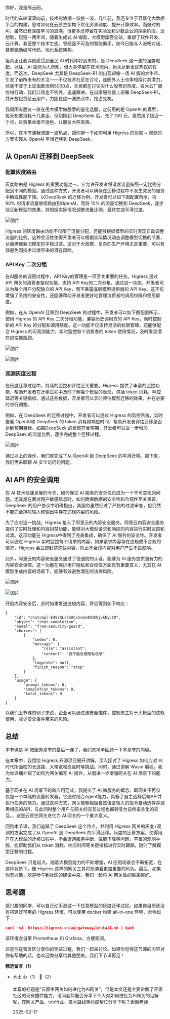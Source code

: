 你好，我是邢云阳。

时代的车轮滚滚向前，技术的浪潮一波接一波。几年前，我还专注于容器化大数据平台的构建，思考如何在云原生架构下优化资源调度、提升计算效率。而彼时的 AI，虽然已有深度学习的浪潮，但更多还停留在实验室和少数企业的探索阶段。没想到，短短一两年间，随着生成式 AI 崛起，大模型席卷全球，重塑了软件开发、云计算，甚至整个技术生态。曾经遥不可及的智能助手，如今已能与人流畅对话，甚至辅助编写代码、优化系统架构。

但真正让我深刻感受到全民 AI 时代即将到来的，是 DeepSeek 这一波的强势崛起。以往，AI 虽然为人所知，但大多停留在技术圈内，远未达到全民热议的程度。而这次，DeepSeek 尤其是 DeepSeek-R1 的出现却像一场 AI 版的大牛市，引发了前所未有的关注——不仅技术社区在讨论，连圈外人士也争相探讨其潜力，丝毫不亚于上证指数涨到5000点，全民都在讨论买什么股票的热度。各大云厂商纷纷行动，我们公司也不例外，迅速跟进，在自家服务器上部署 DeepSeek-R1，并开放租赁给云用户，力图在这一波热点中，抢占先机。

我周围有朋友一直在用大模型做股票的量化选股，之前用的是 OpenAI 的模型，每天都要消耗十几美金，但切换到 DeepSeek 后，充了 100 元，竟然用了接近一个月，且效果丝毫不逊色，让朋友大呼真爽。

所以，在本节课我想蹭一波热点，跟你聊一下如何利用 Higress 的灰度 + 观测的方案实现从 OpenAI 平滑迁移到 DeepSeek。

## 从 OpenAI 迁移到 DeepSeek

### 配置灰度路由

灰度路由是 Higress 的重要功能之一，它允许开发者将请求流量按照一定比例分配到不同的模型。通过这种方式，开发者可以确保在迁移过程中不发生突发的服务中断或性能下降。以DeepSeek 的迁移为例，开发者可以如下图配置所示，将 90% 的请求流量继续路由到OpenAI，而将 10% 的流量切换到 DeepSeek，逐步验证新模型的效果，并根据实际情况调整流量比例，最终完成平滑过渡。

![图片](https://static001.geekbang.org/resource/image/11/dd/11ee7dc05e0dc69aa516e9a9575401dd.png?wh=1907x891)

Higress 的灰度路由功能不仅限于流量分配，还能够根据模型的实时表现自动调整流量的比例。这种灵活性使得开发者可以根据实际情况动态调整模型切换的节奏，从而确保新旧模型的平稳过渡。这对于大规模、复杂的生产环境尤其重要，可以有效避免因技术过渡带来的潜在风险。

### API Key 二次分租

在AI服务的调用过程中，API Key的管理是一项至关重要的任务。Higress 通过 API 网关的消费者鉴权功能，支持 API Key的二次分租。通过这一功能，开发者可以为每个用户分配独立的 API Key，而不暴露底层模型提供商的 API Key。这不仅增强了系统的安全性，还能够帮助开发者更好地管理消费者的调用权限和使用额度。

例如，在从 OpenAI 迁移到 DeepSeek 的过程中，开发者可以如下图配置所示，使用 Higress 的 API Key 二次分租功能，兼容历史调用方的 API Key，同时控制新的 API Key 的分配和调用额度。这一功能不仅支持灵活的权限管理，还能够配合 Higress 的可观测能力，实时监控每个消费者的 token 使用情况，及时发现潜在的性能瓶颈。

![图片](https://static001.geekbang.org/resource/image/64/b9/6473272854c9de8e5cdc8dee0dde9db9.png?wh=1910x894)

![图片](https://static001.geekbang.org/resource/image/e5/e5/e5cb96dcd4dabcb929e005004e4ae1e5.png?wh=1898x888)

### 观测灰度过程

在灰度迁移过程中，持续的监控和评估至关重要。Higress 提供了丰富的监控功能，帮助开发者在迁移过程中及时了解每个模型的表现，包括 token 消耗、响应延迟等关键指标。通过这些数据，开发者可以实时评估模型迁移的效果，并在必要时进行调整。

例如，在 DeepSeek 的迁移过程中，开发者可以通过 Higress 的监控系统，实时查看 OpenAI和 DeepSeek 的 token 消耗和响应时间，帮助开发者评估迁移是否达到预期目标。如果DeepSeek 的表现符合预期，开发者可以进一步增加 DeepSeek 的流量比例，逐步完成整个迁移过程。

![图片](https://static001.geekbang.org/resource/image/78/bc/787a2f1d1e00457c0c2f20e3328504bc.png?wh=1080x539)

通过以上的操作，我们就完成了从 OpenAI 到 DeepSeek 的平滑迁移。接下来，我们再来聊聊 AI 安全访问的问题。

## AI API 的安全调用

在 AI 技术快速发展的今天，如何保证 AI 服务的安全性已成为一个不可忽视的问题。尤其是在面对用户敏感信息时，如何确保数据的安全性和合规性至关重要。DeepSeek 的用户协议中明确指出，其服务虽然经过了严格的过滤审查，但仍然不能完全排除输入和输出中存在违规内容的风险。

为了应对这一挑战，Higress 接入了阿里云的内容安全服务。阿里云内容安全服务提供了实时处理和内容封禁功能，能够对大模型请求和响应的内容进行实时监控和过滤。这项功能在 Higress中得到了完美集成，确保了 AI 服务的安全性。开发者可以通过 Higress 实时监控每个请求的内容，如果请求内容存在违规或不合规的情况，Higress 会立即封禁这些内容，防止不合规内容对用户产生不良影响。

此外，阿里云的内容安全服务通过了信通院的认证，能够为 AI 服务提供强有力的内容安全保障。这一功能在保护用户隐私和合规性方面具有重要意义，尤其在 AI 模型生成内容的场景下，能够有效避免潜在的法律风险。

![图片](https://static001.geekbang.org/resource/image/6f/01/6f1122d98e7be024350773ea272f7901.png?wh=1888x892)

![图片](https://static001.geekbang.org/resource/image/f6/19/f68c1a5f1bde024f4270b4414da76419.png?wh=1909x902)

开启内容安全后，此时如果发送违规内容，将会得到如下响应：

```plain
{
    "id": "chatcmpl-E45zRLc5hUCxhsda4ODEhjvkEycC9",
    "object": "chat.completion",
    "model": "from-security-guard",
    "choices": [
        {
            "index": 0,
            "message": {
                "role": "assistant",
                "content": "我不能处理隐私信息"
            },
            "logprobs": null,
            "finish_reason": "stop"
        }
    ],
    "usage": {
        "prompt_tokens": 0,
        "completion_tokens": 0,
        "total_tokens": 0
    }
}
```

以我们上节课的例子来说，企业可以通过该安全插件，控制员工对于大模型的违规使用，减少安全事件带来的风险。

## 总结

本节课是 AI 微服务章节的最后一课了，我们来简单回顾一下本章节的内容。

在本章中，我围绕 Higress 开源项目展开讲解，深入探讨了 Higress 如何应对 AI 时代所面临的长连接、大带宽和高延时等挑战。同时，通过讲解 Wasm 编程，我为你详细介绍了如何为网关编写 AI 插件，从而进一步增强网关在 AI 场景下的能力。

基于网关在 AI 场景下的新应用范式，我提出了 AI 微服务的概念。即网关不再仅仅是一个单纯的流量转发器，它通过结合Agent能力，具备了自主选择后端API并执行任务的能力。通过这种方式，网关能够根据自然语言输入的指令自动选择并调用相应的API，与此同时整个用户与网关的交互过程也都转变为自然语言化的交互。，这是云原生网关进化为 AI 网关的一个重大意义。

回到本节课，我们追踪了 DeepSeek 这个热点，并利用 Higress 网关的灰度+观测的方案完成了从 OpenAI 到 DeepSeek 的平滑迁移。灰度的迁移方案，使得用户在大模型的迁移过程中，不会遭遇服务中断、性能下降等问题。丰富的观测手段，能帮助我们从 token 消耗、响应时间等关键指标进行实时跟踪，随时了解模型迁移的过程。

DeepSeek 只是起点，随着大模型能力的不断增强，AI 应用场景会不断拓宽，在这种背景下，像 Higress 这样的网关工具将扮演着更加重要的角色。最后，如果你有兴趣，欢迎参与到社区的建设中来，我们一起将 AI 网关做的越来越好。

## 思考题

感兴趣的同学，可以自己动手测试一下任意模型的灰度迁移过程。如果你目前还没有搭建好可用的 Higress 环境，可以使用 docker 构建 all-in-one 环境，命令如下：

```json
curl -sS  https://higress.cn/ai-gateway/install.sh | bash
```

该环境会自带 Prometheus 和 Grafana，方便观测。

欢迎你在留言区分享你的测试过程，我们一起来讨论。如果你觉得这节课的内容对你有帮助的话，也欢迎你分享给其他朋友，我们下节课再见！
<div><strong>精选留言（1）</strong></div><ul>
<li><span>木土</span> 👍（1） 💬（2）<p>本篇的标题是“云原生网关如何进化为AI网关”，但是本文还是主要讲解了开源社区的现有插件能力，请问老师能否分享下个人对如何进化为AI网关的见解呢，在网关产品、tob行业、技术路线等角度帮忙分享下呢？谢谢老师</p>2025-02-17</li><br/>
</ul>